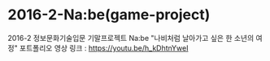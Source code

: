 # 2016-2-Na:be(game-project)
2016-2 정보문화기술입문 기말프로젝트 Na:be "나비처럼 날아가고 싶은 한 소년의 여정"
포트폴리오 영상 링크 : https://youtu.be/h_kDhtnYweI
